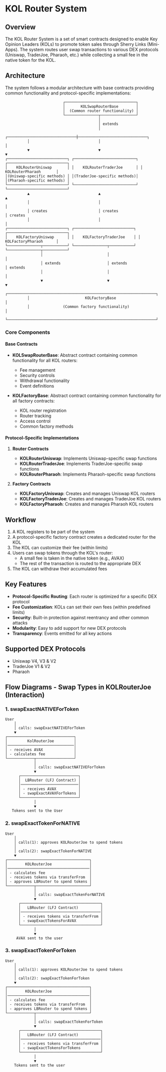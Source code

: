 # KOL Router System

## Overview
The KOL Router System is a set of smart contracts designed to enable Key Opinion Leaders (KOLs) to promote token sales through Sherry Links (Mini-Apps). The system routes user swap transactions to various DEX protocols (Uniswap, TraderJoe, Pharaoh, etc.) while collecting a small fee in the native token for the KOL.

## Architecture

The system follows a modular architecture with base contracts providing common functionality and protocol-specific implementations:

```
                          ┌────────────────────────────────┐
                          │       KOLSwapRouterBase        │
                          │  (Common router functionality) │
                          └───────────────┬────────────────┘
                                          │
                                          │ extends
                                          │
          ┌───────────────────────────────┼───────────────────────────────┐
          │                               │                               │
          ▼                               ▼                               ▼
┌───────────────────────────┐ ┌────────────────────────────┐ ┌───────────────────────────┐
│    KOLRouterUniswap       │ │    KOLRouterTraderJoe      │ │    KOLRouterPharaoh       │
│(Uniswap-specific methods) │ │(TraderJoe-specific methods)│ │(Pharaoh-specific methods) │
└───────────────────────────┘ └────────────────────────────┘ └───────────────────────────┘
          ▲                               ▲                               ▲
          │                               │                               │
          │ creates                       │ creates                       │ creates
          │                               │                               │
┌───────────────────────────┐ ┌───────────────────────────┐ ┌───────────────────────────┐
│    KOLFactoryUniswap      │ │    KOLFactoryTraderJoe    │ │    KOLFactoryPharaoh      │
└───────────────┬───────────┘ └───────────────┬───────────┘ └───────────────┬───────────┘
                │                             │                             │
                │ extends                     │ extends                     │ extends
                │                             │                             │
                ▼                             ▼                             ▼
          ┌───────────────────────────────────────────────────────────────────┐
          │                         KOLFactoryBase                            │
          │               (Common factory functionality)                      │
          └───────────────────────────────────────────────────────────────────┘
```

### Core Components

#### Base Contracts
- **KOLSwapRouterBase**: Abstract contract containing common functionality for all KOL routers:
  - Fee management
  - Security controls
  - Withdrawal functionality
  - Event definitions

- **KOLFactoryBase**: Abstract contract containing common functionality for all factory contracts:
  - KOL router registration
  - Router tracking
  - Access control
  - Common factory methods

#### Protocol-Specific Implementations

1. **Router Contracts**
   - **KOLRouterUniswap**: Implements Uniswap-specific swap functions
   - **KOLRouterTraderJoe**: Implements TraderJoe-specific swap functions
   - **KOLRouterPharaoh**: Implements Pharaoh-specific swap functions

2. **Factory Contracts**
   - **KOLFactoryUniswap**: Creates and manages Uniswap KOL routers
   - **KOLFactoryTraderJoe**: Creates and manages TraderJoe KOL routers
   - **KOLFactoryPharaoh**: Creates and manages Pharaoh KOL routers

## Workflow

1. A KOL registers to be part of the system
2. A protocol-specific factory contract creates a dedicated router for the KOL
3. The KOL can customize their fee (within limits)
4. Users can swap tokens through the KOL's router:
   - A small fee is taken in the native token (e.g., AVAX)
   - The rest of the transaction is routed to the appropriate DEX
5. The KOL can withdraw their accumulated fees

## Key Features

- **Protocol-Specific Routing**: Each router is optimized for a specific DEX protocol
- **Fee Customization**: KOLs can set their own fees (within predefined limits)
- **Security**: Built-in protection against reentrancy and other common attacks
- **Modularity**: Easy to add support for new DEX protocols
- **Transparency**: Events emitted for all key actions

## Supported DEX Protocols

- Uniswap V4, V3 & V2
- TraderJoe V1 & V2
- Pharaoh

## Flow Diagrams - Swap Types in KOLRouterJoe (Interaction)

### 1. swapExactNATIVEForToken

```
User
    │
    │ calls: swapExactNATIVEForToken
    ▼
┌──────────────────────────────┐
│         KolRouterJoe         │
│──────────────────────────────│
│ - receives AVAX              │
│ - calculates fee             │
└────────────┬─────────────────┘
             │
             │ calls: swapExactNATIVEForToken
             ▼
      ┌──────────────────────────┐
      │  LBRouter (LFJ Contract) │
      │──────────────────────────│
      │ - receives AVAX          │
      │ - swapExactAVAXForTokens │
      └──────────────────────────┘
             │
             ▼
   Tokens sent to the User
```

### 2. swapExactTokenForNATIVE

```
User
    │
    │ calls(1): approves KOLRouterJoe to spend tokens
    │
    │ calls(2): swapExactTokenForNATIVE
    ▼
┌─────────────────────────────────────┐
│        KOLRouterJoe                 │
│─────────────────────────────────────│
│ - calculates fee                    │
│ - receives tokens via transferFrom  │
│ - approves LBRouter to spend tokens │
└────────────┬────────────────────────┘
             │
             │ calls: swapExactTokenForNATIVE
             ▼
      ┌────────────────────────────────────┐
      │   LBRouter (LFJ Contract)          │
      │────────────────────────────────────│
      │ - receives tokens via transferFrom │
      │ - swapExactTokensForAVAX           │
      └────────────────────────────────────┘
             │
             ▼
     AVAX sent to the user
```

### 3. swapExactTokenForToken

```
User
    │
    │ calls(1): approves KOLRouterJoe to spend tokens
    │
    │ calls(2): swapExactTokenForToken
    ▼
┌─────────────────────────────────────┐
│        KOLRouterJoe                 │
│─────────────────────────────────────│
│ - calculates fee                    │
│ - receives tokens via transferFrom  │
│ - approves LBRouter to spend tokens │
└────────────┬────────────────────────┘
             │
             │ calls: swapExactTokenForToken
             ▼
      ┌────────────────────────────────────┐
      │   LBRouter (LFJ Contract)          │
      │────────────────────────────────────│
      │ - receives tokens via transferFrom │
      │ - swapExactTokensForTokens         │
      └────────────────────────────────────┘
             │
             ▼
    Tokens sent to the user
```